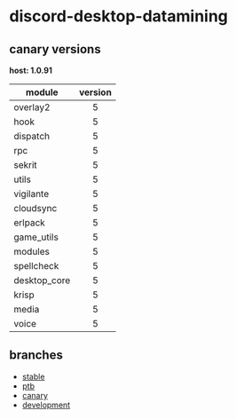 # discord-desktop-datamining

## canary versions

**host: 1.0.91**

| module | version |
| ------ | :-----: |
| overlay2 | 5 |
| hook | 5 |
| dispatch | 5 |
| rpc | 5 |
| sekrit | 5 |
| utils | 5 |
| vigilante | 5 |
| cloudsync | 5 |
| erlpack | 5 |
| game_utils | 5 |
| modules | 5 |
| spellcheck | 5 |
| desktop_core | 5 |
| krisp | 5 |
| media | 5 |
| voice | 5 |

## branches

- [stable](https://github.com/OpenAsar/discord-desktop-datamining/tree/stable)
- [ptb](https://github.com/OpenAsar/discord-desktop-datamining/tree/ptb)
- [canary](https://github.com/OpenAsar/discord-desktop-datamining/tree/canary)
- [development](https://github.com/OpenAsar/discord-desktop-datamining/tree/development)